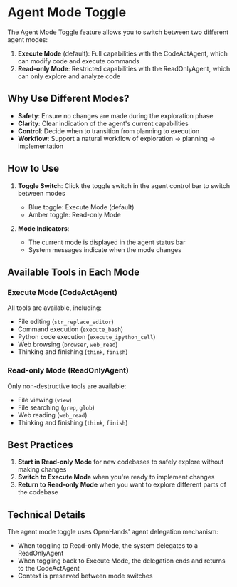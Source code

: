 # Agent Mode Toggle

The Agent Mode Toggle feature allows you to switch between two different agent modes:

1. **Execute Mode** (default): Full capabilities with the CodeActAgent, which can modify code and execute commands
2. **Read-only Mode**: Restricted capabilities with the ReadOnlyAgent, which can only explore and analyze code

## Why Use Different Modes?

- **Safety**: Ensure no changes are made during the exploration phase
- **Clarity**: Clear indication of the agent's current capabilities
- **Control**: Decide when to transition from planning to execution
- **Workflow**: Support a natural workflow of exploration → planning → implementation

## How to Use

1. **Toggle Switch**: Click the toggle switch in the agent control bar to switch between modes
   - Blue toggle: Execute Mode (default)
   - Amber toggle: Read-only Mode

2. **Mode Indicators**:
   - The current mode is displayed in the agent status bar
   - System messages indicate when the mode changes

## Available Tools in Each Mode

### Execute Mode (CodeActAgent)

All tools are available, including:
- File editing (`str_replace_editor`)
- Command execution (`execute_bash`)
- Python code execution (`execute_ipython_cell`)
- Web browsing (`browser`, `web_read`)
- Thinking and finishing (`think`, `finish`)

### Read-only Mode (ReadOnlyAgent)

Only non-destructive tools are available:
- File viewing (`view`)
- File searching (`grep`, `glob`)
- Web reading (`web_read`)
- Thinking and finishing (`think`, `finish`)

## Best Practices

1. **Start in Read-only Mode** for new codebases to safely explore without making changes
2. **Switch to Execute Mode** when you're ready to implement changes
3. **Return to Read-only Mode** when you want to explore different parts of the codebase

## Technical Details

The agent mode toggle uses OpenHands' agent delegation mechanism:
- When toggling to Read-only Mode, the system delegates to a ReadOnlyAgent
- When toggling back to Execute Mode, the delegation ends and returns to the CodeActAgent
- Context is preserved between mode switches